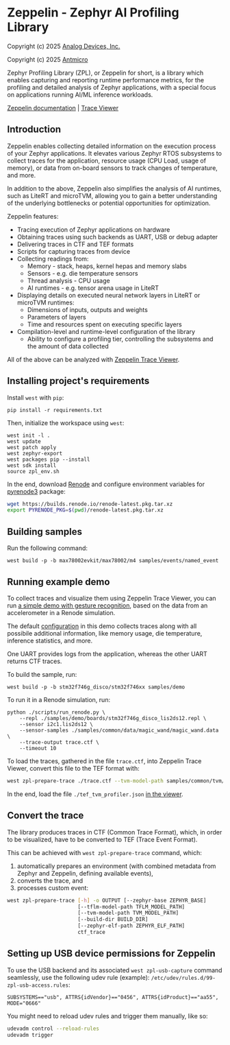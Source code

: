 # Zeppelin - Zephyr AI Profiling Library

Copyright (c) 2025 [Analog Devices, Inc.](https://www.analog.com/en/index.html)

Copyright (c) 2025 [Antmicro](https://www.antmicro.com)

Zephyr Profiling Library (ZPL), or Zeppelin for short, is a library which enables capturing and reporting runtime performance metrics, for the profiling and detailed analysis of Zephyr applications, with a special focus on applications running AI/ML inference workloads.

[Zeppelin documentation](https://antmicro.github.io/zeppelin) | [Trace Viewer](https://antmicro.github.io/zeppelin-trace-viewer)

## Introduction

Zeppelin enables collecting detailed information on the execution process of your Zephyr applications.
It elevates various Zephyr RTOS subsystems to collect traces for the application, resource usage (CPU Load, usage of memory), or data from on-board sensors to track changes of temperature, and more.

In addition to the above, Zeppelin also simplifies the analysis of AI runtimes, such as LiteRT and microTVM, allowing you to gain a better understanding of the underlying bottlenecks or potential opportunities for optimization.

Zeppelin features:

* Tracing execution of Zephyr applications on hardware
* Obtaining traces using such backends as UART, USB or debug adapter
* Delivering traces in CTF and TEF formats
* Scripts for capturing traces from device
* Collecting readings from:
    * Memory - stack, heaps, kernel hepas and memory slabs
    * Sensors - e.g. die temperature sensors
    * Thread analysis - CPU usage
    * AI runtimes - e.g. tensor arena usage in LiteRT
* Displaying details on executed neural network layers in LiteRT or microTVM runtimes:
    * Dimensions of inputs, outputs and weights
    * Parameters of layers
    * Time and resources spent on executing specific layers
* Compilation-level and runtime-level configuration of the library
    * Ability to configure a profiling tier, controlling the subsystems and the amount of data collected

All of the above can be analyzed with [Zeppelin Trace Viewer](https://antmicro.github.io/zeppelin-trace-viewer).

## Installing project's requirements

Install `west` with `pip`:

<!-- name="pip-init" -->
```shell
pip install -r requirements.txt
```

Then, initialize the workspace using `west`:

<!-- name="west-init" -->
```shell
west init -l .
west update
west patch apply
west zephyr-export
west packages pip --install
west sdk install
source zpl_env.sh
```

In the end, download [Renode](https://renode.io) and configure environment variables for [pyrenode3](https://github.com/antmicro/pyrenode3) package:

<!-- name="renode-prepare" -->
```bash
wget https://builds.renode.io/renode-latest.pkg.tar.xz
export PYRENODE_PKG=$(pwd)/renode-latest.pkg.tar.xz
```

## Building samples

Run the following command:
<!-- name="build-samples" -->
```shell
west build -p -b max78002evkit/max78002/m4 samples/events/named_event
```

## Running example demo

To collect traces and visualize them using Zeppelin Trace Viewer, you can run [a simple demo with gesture recognition](./samples/demo), based on the data from an accelerometer in a Renode simulation.

The default [configuration](./samples/demo/prj.conf) in this demo collects traces along with all possibile additional information, like memory usage, die temperature, inference statistics, and more.

One UART provides logs from the application, whereas the other UART returns CTF traces.

To build the sample, run:

<!-- name="build-demo" -->
```shell
west build -p -b stm32f746g_disco/stm32f746xx samples/demo
```

To run it in a Renode simulation, run:

<!-- name="run-demo" -->
```shell
python ./scripts/run_renode.py \
    --repl ./samples/demo/boards/stm32f746g_disco_lis2ds12.repl \
    --sensor i2c1.lis2ds12 \
    --sensor-samples ./samples/common/data/magic_wand/magic_wand.data \
    --trace-output trace.ctf \
    --timeout 10
```

To load the traces, gathered in the file `trace.ctf`, into Zeppelin Trace Viewer, convert this file to the TEF format with:

<!-- name="convert-to-tef" -->
```bash
west zpl-prepare-trace ./trace.ctf --tvm-model-path samples/common/tvm/model/magic-wand-graph.json -o ./tef_tvm_profiler.json
```

In the end, load the file `./tef_tvm_profiler.json` [in the viewer](https://antmicro.github.io/zeppelin-trace-viewer).

## Convert the trace

The library produces traces in CTF (Common Trace Format), which, in order to be visualized, have to be converted to TEF (Trace Event Format).

This can be achieved with `west zpl-prepare-trace` command, which:
1. automatically prepares an environment (with combined metadata from Zephyr and Zeppelin, defining available events),
2. converts the trace, and
3. processes custom event:

```bash
west zpl-prepare-trace [-h] -o OUTPUT [--zephyr-base ZEPHYR_BASE]
                       [--tflm-model-path TFLM_MODEL_PATH]
                       [--tvm-model-path TVM_MODEL_PATH]
                       [--build-dir BUILD_DIR]
                       [--zephyr-elf-path ZEPHYR_ELF_PATH]
                       ctf_trace
```

## Setting up USB device permissions for Zeppelin

To use the USB backend and its associated `west zpl-usb-capture` command seamlessly,
use the following udev rule (example):
`/etc/udev/rules.d/99-zpl-usb-access.rules`:

```
SUBSYSTEMS=="usb", ATTRS{idVendor}=="0456", ATTRS{idProduct}=="aa55", MODE="0666"
```

You might need to reload udev rules and trigger them manually, like so:
```bash
udevadm control --reload-rules
udevadm trigger
```
